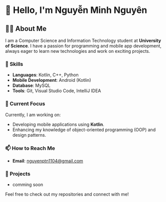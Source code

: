 # 👋 Hello, I'm Nguyễn Minh Nguyên

## 👨‍💻 About Me
I am a Computer Science and Information Technology student at **University of Science**. I have a passion for programming and mobile app development, always eager to learn new technologies and work on exciting projects.

### 🌟 Skills
- **Languages**: Kotlin, C++, Python
- **Mobile Development**: Android (Kotlin)
- **Database**: MySQL
- **Tools**: Git, Visual Studio Code, IntelliJ IDEA

### 🚀 Current Focus
Currently, I am working on:
- Developing mobile applications using **Kotlin**.
- Enhancing my knowledge of object-oriented programming (OOP) and design patterns.

### 📫 How to Reach Me
- **Email**: nguyenptn1104@gmail.com

### 🔗 Projects
- comming soon

Feel free to check out my repositories and connect with me!
